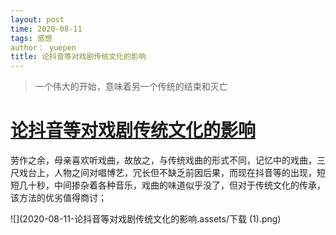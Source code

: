 ```yaml
---
layout: post
time: 2020-08-11
tags: 感想
author： yuepen
title: 论抖音等对戏剧传统文化的影响
---
```


> 一个伟大的开始，意味着另一个传统的结束和灭亡

# [论抖音等对戏剧传统文化的影响](https://www.douyin.com/)

​	劳作之余，母亲喜欢听戏曲，故放之，与传统戏曲的形式不同，记忆中的戏曲，三尺戏台上，人物之间对唱博艺，冗长但不缺乏前因后果，而现在抖音等的出现，短短几十秒，中间掺杂着各种音乐，戏曲的味道似乎没了，但对于传统文化的传承，该方法的优劣值得商讨；

![](2020-08-11-论抖音等对戏剧传统文化的影响.assets/下载 (1).png)